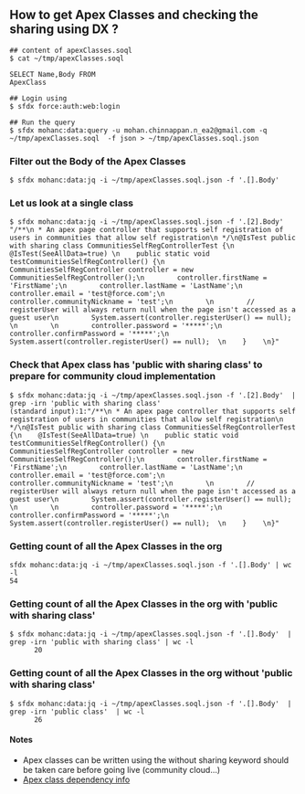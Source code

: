 ## How to get Apex Classes and checking the sharing using DX ?

```
## content of apexClasses.soql
$ cat ~/tmp/apexClasses.soql

SELECT Name,Body FROM
ApexClass

```
```
## Login using
$ sfdx force:auth:web:login

## Run the query
$ sfdx mohanc:data:query -u mohan.chinnappan.n_ea2@gmail.com -q ~/tmp/apexClasses.soql  -f json > ~/tmp/apexClasses.soql.json

```

### Filter out the Body of the Apex Classes
```
$ sfdx mohanc:data:jq -i ~/tmp/apexClasses.soql.json -f '.[].Body'

```
### Let us look at a single class
```
$ sfdx mohanc:data:jq -i ~/tmp/apexClasses.soql.json -f '.[2].Body' 
"/**\n * An apex page controller that supports self registration of users in communities that allow self registration\n */\n@IsTest public with sharing class CommunitiesSelfRegControllerTest {\n    @IsTest(SeeAllData=true) \n    public static void testCommunitiesSelfRegController() {\n        CommunitiesSelfRegController controller = new CommunitiesSelfRegController();\n        controller.firstName = 'FirstName';\n        controller.lastName = 'LastName';\n        controller.email = 'test@force.com';\n        controller.communityNickname = 'test';\n        \n        // registerUser will always return null when the page isn't accessed as a guest user\n        System.assert(controller.registerUser() == null);    \n        \n        controller.password = '*****';\n        controller.confirmPassword = '*****';\n        System.assert(controller.registerUser() == null);  \n    }    \n}"
```

### Check that Apex class has 'public with sharing class' to prepare for community cloud implementation 
```
$ sfdx mohanc:data:jq -i ~/tmp/apexClasses.soql.json -f '.[2].Body'  | grep -irn 'public with sharing class'
(standard input):1:"/**\n * An apex page controller that supports self registration of users in communities that allow self registration\n */\n@IsTest public with sharing class CommunitiesSelfRegControllerTest {\n    @IsTest(SeeAllData=true) \n    public static void testCommunitiesSelfRegController() {\n        CommunitiesSelfRegController controller = new CommunitiesSelfRegController();\n        controller.firstName = 'FirstName';\n        controller.lastName = 'LastName';\n        controller.email = 'test@force.com';\n        controller.communityNickname = 'test';\n        \n        // registerUser will always return null when the page isn't accessed as a guest user\n        System.assert(controller.registerUser() == null);    \n        \n        controller.password = '*****';\n        controller.confirmPassword = '*****';\n        System.assert(controller.registerUser() == null);  \n    }    \n}"
```

### Getting count of all the Apex Classes in the org

```
sfdx mohanc:data:jq -i ~/tmp/apexClasses.soql.json -f '.[].Body' | wc -l
54
```

### Getting count of all the Apex Classes in the org with 'public with sharing class'
```
$ sfdx mohanc:data:jq -i ~/tmp/apexClasses.soql.json -f '.[].Body'  | grep -irn 'public with sharing class' | wc -l 
      20
```
### Getting count of all the Apex Classes in the org without 'public with sharing class'
```
$ sfdx mohanc:data:jq -i ~/tmp/apexClasses.soql.json -f '.[].Body'  | grep -irn 'public class'  | wc -l
      26

```
#### Notes
-  Apex classes can be written using the without sharing keyword should be taken care before going live (community cloud...)
- [Apex class dependency info](MetadataComponentDependency.md)

